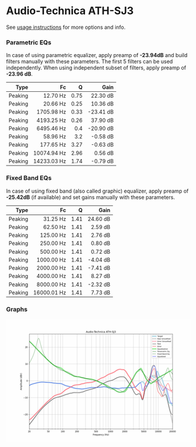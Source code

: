 # Audio-Technica ATH-SJ3
See [usage instructions](https://github.com/jaakkopasanen/AutoEq#usage) for more options and info.

### Parametric EQs
In case of using parametric equalizer, apply preamp of **-23.94dB** and build filters manually
with these parameters. The first 5 filters can be used independently.
When using independent subset of filters, apply preamp of **-23.96 dB**.

| Type    | Fc          |    Q | Gain      |
|--------:|------------:|-----:|----------:|
| Peaking | 12.70 Hz    | 0.75 | 22.30 dB  |
| Peaking | 20.66 Hz    | 0.25 | 10.36 dB  |
| Peaking | 1705.98 Hz  | 0.33 | -23.41 dB |
| Peaking | 4193.25 Hz  | 0.26 | 37.90 dB  |
| Peaking | 6495.46 Hz  | 0.4  | -20.90 dB |
| Peaking | 58.96 Hz    | 3.2  | -0.58 dB  |
| Peaking | 177.65 Hz   | 3.27 | -0.63 dB  |
| Peaking | 10074.94 Hz | 2.96 | 0.56 dB   |
| Peaking | 14233.03 Hz | 1.74 | -0.79 dB  |

### Fixed Band EQs
In case of using fixed band (also called graphic) equalizer, apply preamp of **-25.42dB**
(if available) and set gains manually with these parameters.

| Type    | Fc          |    Q | Gain     |
|--------:|------------:|-----:|---------:|
| Peaking | 31.25 Hz    | 1.41 | 24.60 dB |
| Peaking | 62.50 Hz    | 1.41 | 2.59 dB  |
| Peaking | 125.00 Hz   | 1.41 | 2.76 dB  |
| Peaking | 250.00 Hz   | 1.41 | 0.80 dB  |
| Peaking | 500.00 Hz   | 1.41 | 0.72 dB  |
| Peaking | 1000.00 Hz  | 1.41 | -4.04 dB |
| Peaking | 2000.00 Hz  | 1.41 | -7.41 dB |
| Peaking | 4000.00 Hz  | 1.41 | 8.27 dB  |
| Peaking | 8000.00 Hz  | 1.41 | -2.32 dB |
| Peaking | 16000.01 Hz | 1.41 | 7.73 dB  |

### Graphs
![](./Audio-Technica%20ATH-SJ3.png)